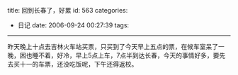 title: 回到长春了，好累
id: 563
categories:
  - 日记
date: 2006-09-24 00:27:39
tags:
---

昨天晚上十点去吉林火车站买票，只买到了今天早上五点的票，在候车室呆了一晚，困也睡不着，好冷，早上5点上车，7点半到达长春，今天的事情好多，要先去买十一的车票，还没吃饭呢，下午还得返校。